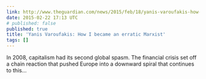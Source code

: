 ```yaml
---
link: http://www.theguardian.com/news/2015/feb/18/yanis-varoufakis-how-i-became-an-erratic-marxist
date: 2015-02-22 17:13 UTC
# published: false
published: true
title: 'Yanis Varoufakis: How I became an erratic Marxist'
tags: []
---
```


In 2008, capitalism had its second global spasm. The financial crisis set off a chain reaction that pushed Europe into a downward spiral that continues to this…
